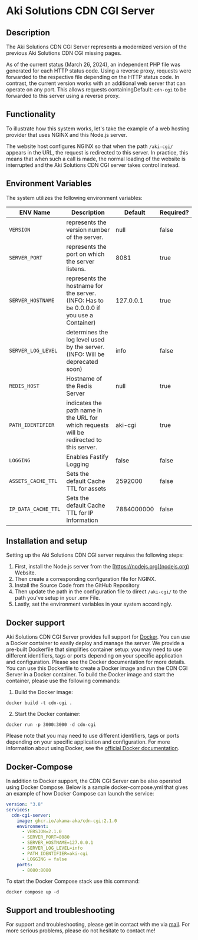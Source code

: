# Aki Solutions CDN CGI Server

## Description

The Aki Solutions CDN CGI Server represents a modernized version of the previous Aki Solutions CDN CGI missing pages.

As of the current status (March 26, 2024), an independent PHP file was generated for each HTTP status code.
Using a reverse proxy, requests were forwarded to the respective file depending on the HTTP status code. In contrast,
the current version works with an additional web server that can operate on any port. This allows requests
containingDefault:
`cdn-cgi` to be forwarded to this server using a reverse proxy.

## Functionality

To illustrate how this system works, let's take the example of a web hosting provider that uses NGINX and this Node.js server.

The website host configures NGINX so that when the path `/aki-cgi/` appears in the URL, the request is redirected to
this server.
In practice, this means that when such a call is made, the normal loading of the website is interrupted and the
Aki Solutions CDN CGI server takes control instead.

## Environment Variables

The system utilizes the following environment variables:

| ENV Name            | Description                                                                              | Default    | Required? |
|---------------------|------------------------------------------------------------------------------------------|------------|-----------|
| `VERSION`           | represents the version number of the server.                                             | null       | false     |
| `SERVER_PORT`       | represents the port on which the server listens.                                         | 8081       | true      |
| `SERVER_HOSTNAME`   | represents the hostname for the server. (INFO: Has to be 0.0.0.0 if you use a Container) | 127.0.0.1  | true      |
| `SERVER_LOG_LEVEL`  | determines the log level used by the server. (INFO: Will be deprecated soon)             | info       | false     |
| `REDIS_HOST`        | Hostname of the Redis Server                                                             | null       | true      |
| `PATH_IDENTIFIER`   | indicates the path name in the URL for which requests will be redirected to this server. | aki-cgi    | true      |
| `LOGGING`           | Enables Fastify Logging                                                                  | false      | false     |
| `ASSETS_CACHE_TTL`  | Sets the default Cache TTL for assets                                                    | 2592000    | false     |
| `IP_DATA_CACHE_TTL` | Sets the default Cache TTL for IP Information                                            | 7884000000 | false     |

## Installation and setup

Setting up the Aki Solutions CDN CGI server requires the following steps:

1. First, install the Node.js server from the [https://nodejs.org](nodejs.org) Website.
2. Then create a corresponding configuration file for NGINX.
3. Install the Source Code from the GitHub Repository
4. Then update the path in the configuration file to direct `/aki-cgi/` to the path you've setup in your .env File.
5. Lastly, set the environment variables in your system accordingly.

## Docker support

Aki Solutions CDN CGI Server provides full support for [Docker](https://www.docker.com/). You can use a Docker
container to easily deploy and manage the server. We provide a pre-built Dockerfile that simplifies container setup:
you may need to use different identifiers, tags or ports depending on your specific application and configuration.
Please see the Docker documentation for more details.
You can use this Dockerfile to create a Docker image and run the CDN CGI Server in a Docker container. To build the Docker image and start the container, please use the following commands:

1. Build the Docker image:
```shell
docker build -t cdn-cgi .
```
2. Start the Docker container:
```shell
docker run -p 3000:3000 -d cdn-cgi
```
Please note that you may need to use different identifiers, tags or ports depending on your specific application and configuration. For more information about using Docker, see the [official Docker documentation](https://docs.docker.com/get-started/overview/).
## Docker-Compose
In addition to Docker support, the CDN CGI Server can be also operated using Docker Compose.
Below is a sample docker-compose.yml that gives an example of how Docker Compose can launch the service:
```yaml
version: "3.8"
services:
  cdn-cgi-server:
    image: ghcr.io/akama-aka/cdn-cgi:2.1.0
    environment:
      - VERSION=2.1.0
      - SERVER_PORT=8080
      - SERVER_HOSTNAME=127.0.0.1
      - SERVER_LOG_LEVEL=info
      - PATH_IDENTIFIER=aki-cgi
      - LOGGING = false
    ports:
      - 8080:8080  
```
To start the Docker Compose stack use this command:
```shell
docker compose up -d
```
## Support and troubleshooting

For support and troubleshooting, please get in contact with me via [mail](mailto://akama.aka@kitsune.exposed). For more
serious problems, please do not hesitate to contact me!